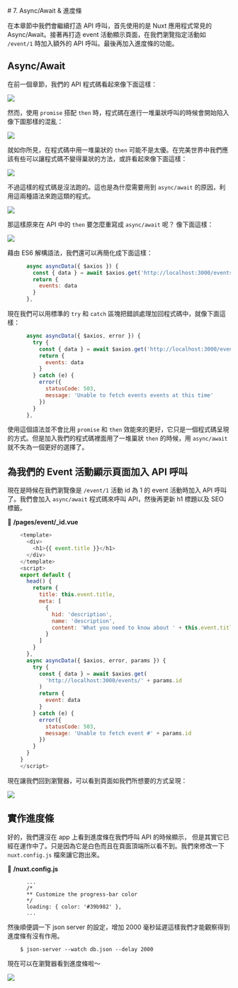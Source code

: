 <link rel="stylesheet" href="assets/style.css" type="text/css" />
# 7. Async/Await & 進度條

在本章節中我們會繼續打造 API 呼叫，首先使用的是 Nuxt 應用程式常見的 Async/Await。接著再打造 event 活動顯示頁面，在我們瀏覽指定活動如 `/event/1` 時加入額外的 API 呼叫。最後再加入進度條的功能。

## Async/Await

在前一個章節，我們的 API 程式碼看起來像下面這樣：

![](assets/Ch07/01.jpg)

然而，使用 `promise` 搭配 `then` 時，程式碼在進行一堆巢狀呼叫的時候會開始陷入像下圖那樣的混亂：

![](assets/Ch07/02.jpg)

就如你所見，在程式碼中用一堆巢狀的 `then` 可能不是太優。在完美世界中我們應該有些可以讓程式碼不變得巢狀的方法，或許看起來像下面這樣：

![](assets/Ch07/03.jpg)

不過這樣的程式碼是沒法跑的。這也是為什麼需要用到 `async/await` 的原因，利用這兩種語法來跑這類的程式。

![](assets/Ch07/04.jpg)

那這樣原來在 API 中的 `then` 要怎麼重寫成 `async/await` 呢？ 像下面這樣：

![](assets/Ch07/05.jpg)

藉由 ES6 解構語法，我們還可以再簡化成下面這樣：

```javascript
      async asyncData({ $axios }) {
        const { data } = await $axios.get('http://localhost:3000/events')
        return {
          events: data
        }
      },
```

現在我們可以用標準的 `try` 和 `catch` 區塊把錯誤處理加回程式碼中，就像下面這樣：

```javascript
      async asyncData({ $axios, error }) {
        try {
          const { data } = await $axios.get('http://localhost:3000/events')
          return {
            events: data
          }
        } catch (e) {
          error({
            statusCode: 503,
            message: 'Unable to fetch events events at this time'
          })
        }
      },
```

使用這個語法並不會比用 `promise` 和 `then` 效能來的更好，它只是一個程式碼呈現的方式。但是加入我們的程式碼裡面用了一堆巢狀 `then` 的時候，用 `async/await` 就不失為一個更好的選擇了。

## 為我們的 Event 活動顯示頁面加入 API 呼叫

現在是時候在我們瀏覽像是 `/event/1` 活動 id 為 1 的 event 活動時加入 API 呼叫了。我們會加入 `async/await` 程式碼來呼叫 API，然後再更新 h1 標題以及 SEO 標籤。

📃 **/pages/event/_id.vue**

```javascript
    <template>
      <div>
        <h1>{{ event.title }}</h1>
      </div>
    </template>
    <script>
    export default {
      head() {
        return {
          title: this.event.title,
          meta: [
            {
              hid: 'description',
              name: 'description',
              content: 'What you need to know about ' + this.event.title
            }
          ]
        }
      },
      async asyncData({ $axios, error, params }) {
        try {
          const { data } = await $axios.get(
            'http://localhost:3000/events/' + params.id
          )
          return {
            event: data
          }
        } catch (e) {
          error({
            statusCode: 503,
            message: 'Unable to fetch event #' + params.id
          })
        }
      }
    }
    </script>
```

現在讓我們回到瀏覽器，可以看到頁面如我們所想要的方式呈現：

![](assets/Ch07/06.gif)

## 實作進度條

好的，我們還沒在 app 上看到進度條在我們呼叫 API 的時候顯示， 但是其實它已經在運作中了。只是因為它是白色而且在頁面頂端所以看不到。我們來修改一下 `nuxt.config.js` 檔來讓它跑出來。

📃 **/nuxt.config.js**

```
      ...
      /*
      ** Customize the progress-bar color
      */
      loading: { color: '#39b982' },
      ...
```

然後順便調一下 json server 的設定，增加 2000 毫秒延遲這樣我們才能觀察得到進度條有沒有作用。

```
    $ json-server --watch db.json --delay 2000
```

現在可以在瀏覽器看到進度條啦～

![](assets/Ch07/07.gif)

























